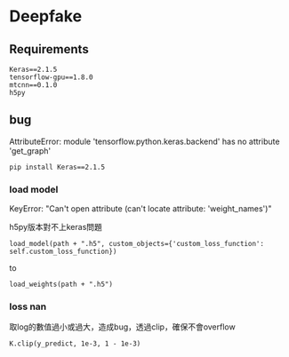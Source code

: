 # Deepfake

## Requirements

```
Keras==2.1.5
tensorflow-gpu==1.8.0
mtcnn==0.1.0
h5py
```

## bug
AttributeError: module 'tensorflow.python.keras.backend' has no attribute 'get_graph'
```
pip install Keras==2.1.5
```

### load model
KeyError: "Can't open attribute (can't locate attribute: 'weight_names')"

h5py版本對不上keras問題
```
load_model(path + ".h5", custom_objects={'custom_loss_function': self.custom_loss_function})
```
to
```
load_weights(path + ".h5")
```

### loss nan
取log的數值過小或過大，造成bug，透過clip，確保不會overflow
```
K.clip(y_predict, 1e-3, 1 - 1e-3)
```
